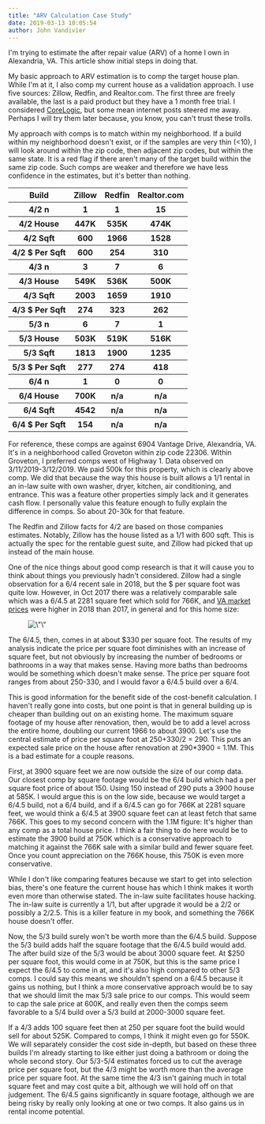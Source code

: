 ```yaml
---
title: "ARV Calculation Case Study"
date: 2019-03-13 10:05:54
author: John Vandivier
---
```




<!-- wp:paragraph -->
<p>I'm trying to estimate the after repair value (ARV) of a home I own in Alexandria, VA. This article show initial steps in doing that.</p>
<!-- /wp:paragraph -->

<!-- wp:paragraph -->
<p>My basic approach to ARV estimation is to comp the target house plan. While I'm at it, I also comp my current house as a validation approach. I use five sources: Zillow, Redfin, and Realtor.com. The first three are freely available, the last is a paid product but they have a 1 month free trial. I considered <a href=\"http://store.corelogic.com\">CoreLogic</a>, but some mean internet posts steered me away. Perhaps I will try them later because, you know, you can't trust these trolls.</p>
<!-- /wp:paragraph -->

<!-- wp:paragraph -->
<p>My approach with comps is to match within my neighborhood. If a build within my neighborhood doesn't exist, or if the samples are very thin (&lt;10), I will look around within the zip code, then adjacent zip codes, but within the same state. It is a red flag if there aren't many of the target build within the same zip code. Such comps are weaker and therefore we have less confidence in the estimates, but it's better than nothing.</p>
<!-- /wp:paragraph -->

<!-- wp:table -->
<table class=\"wp-block-table\"><tbody><tr><th>Build</th><th>Zillow</th><th>Redfin</th><th>Realtor.com</th></tr><tr><th>4/2 n</th><th>1</th><th>1</th><th>15</th></tr><tr><th>4/2 House</th><th>447K</th><th>535K</th><th>474K</th></tr><tr><th>4/2 Sqft</th><th>600</th><th>1966</th><th>1528</th></tr><tr><th>4/2 $ Per Sqft</th><th>600</th><th>254</th><th>310</th></tr><tr><th>4/3 n</th><th>3</th><th>7</th><th>6</th></tr><tr><th>4/3 House</th><th>549K</th><th>536K</th><th>500K</th></tr><tr><th>4/3 Sqft</th><th>2003</th><th>1659</th><th>1910</th></tr><tr><th>4/3 $ Per Sqft</th><th>274</th><th>323</th><th>262</th></tr><tr><th>5/3 n</th><th>6</th><th>7</th><th>1</th></tr><tr><th>5/3 House</th><th>503K</th><th>519K</th><th>516K</th></tr><tr><th>5/3 Sqft</th><th>1813</th><th>1900</th><th>1235</th></tr><tr><th>5/3 $ Per Sqft</th><th>277</th><th>274</th><th>418</th></tr><tr><th>6/4 n</th><th>1</th><th>0</th><th>0</th></tr><tr><th>6/4 House</th><th>700K</th><th>n/a</th><th>n/a</th></tr><tr><th>6/4 Sqft</th><th>4542</th><th>n/a</th><th>n/a</th></tr><tr><th>6/4 $ Per Sqft</th><th>154</th><th>n/a</th><th>n/a</th></tr></tbody></table>
<!-- /wp:table -->

<!-- wp:paragraph -->
<p>For reference, these comps are against 6904 Vantage Drive, Alexandria, VA. It's in a neighborhood called Groveton within zip code 22306. WIthin Groveton, I preferred comps west of Highway 1. Data observed on 3/11/2019-3/12/2019. We paid 500k for this property, which is clearly above comp. We did that because the way this house is built allows a 1/1 rental in an in-law suite with own washer, dryer, kitchen, air conditioning, and entrance. This was a feature other properties simply lack and it generates cash flow. I personally value this feature enough to fully explain the difference in comps. So about 20-30k for that feature.</p>
<!-- /wp:paragraph -->

<!-- wp:paragraph -->
<p>The Redfin and Zillow facts for 4/2 are based on those companies estimates. Notably, Zillow has the house listed as a 1/1 with 600 sqft. This is actually the spec for the rentable guest suite, and Zillow had picked that up instead of the main house.</p>
<!-- /wp:paragraph -->

<!-- wp:paragraph -->
<p>One of the nice things about good comp research is that it will cause you to think about things you previously hadn't considered. Zillow had a single observation for a 6/4 recent sale in 2018, but the $ per square foot was quite low. However, in Oct 2017 there was a relatively comparable sale which was a 6/4.5 at 2281 square feet which sold for 766K, and <a href=\"https://www.zillow.com/va/home-values/\">VA market prices</a> were higher in 2018 than 2017, in general and for this home size:</p>
<!-- /wp:paragraph -->

<!-- wp:image {\"id\":7121} -->
<figure class=\"wp-block-image\"><img src=\"http://www.afterecon.com/wp-content/uploads/2019/03/image.png\" alt=\"\" class=\"wp-image-7121\"/></figure>
<!-- /wp:image -->

<!-- wp:paragraph -->
<p>The 6/4.5, then, comes in at about $330 per square foot. The results of my analysis indicate the price per square foot diminishes with an increase of square feet, but not obviously by increasing the number of bedrooms or bathrooms in a way that makes sense. Having more baths than bedrooms would be something which doesn't make sense. The price per square foot ranges from about 250-330, and I would favor a 6/4.5 build over a 6/4.</p>
<!-- /wp:paragraph -->

<!-- wp:paragraph -->
<p>This is good information for the benefit side of the cost-benefit calculation. I haven't really gone into costs, but one point is that in general building up is cheaper than building out on an existing home. The maximum square footage of my house after renovation, then, would be to add a level across the entire home, doubling our current 1966 to about 3900. Let's use the central estimate of price per square foot at 250+330/2 = 290. This puts an expected sale price on the house after renovation at 290*3900 = 1.1M. This is a bad estimate for a couple reasons.</p>
<!-- /wp:paragraph -->

<!-- wp:paragraph -->
<p>First, at 3900 square feet we are now outside the size of our comp data. Our closest comp by square footage would be the 6/4 build which had a per square foot price of about 150. Using 150 instead of 290 puts a 3900 house at 585K. I would argue this is on the low side, because we would target a 6/4.5 build, not a 6/4 build, and if a 6/4.5 can go for 766K at 2281 square feet, we would think a 6/4.5 at 3900 square feet can at least fetch that same 766K. This goes to my second concern with the 1.1M figure: It's higher than any comp as a total house price. I think a fair thing to do here would be to estimate the 3900 build at 750K which is a conservative approach to matching it against the 766K sale with a similar build and fewer square feet. Once you count appreciation on the 766K house, this 750K is even more conservative.</p>
<!-- /wp:paragraph -->

<!-- wp:paragraph -->
<p>While I don't like comparing features because we start to get into selection bias, there's one feature the current house has which I think makes it worth even more than otherwise stated. The in-law suite facilitates house hacking. The in-law suite is currently a 1/1, but after upgrade it would be a 2/2 or possibly a 2/2.5. This is a killer feature in my book, and something the 766K house doesn't offer.</p>
<!-- /wp:paragraph -->

<!-- wp:paragraph -->
<p>Now, the 5/3 build surely won't be worth more than the 6/4.5 build. Suppose the 5/3 build adds half the square footage that the 6/4.5 build would add. The after build size of the 5/3 would be about 3000 square feet. At $250 per square foot, this would come in at 750K, but this is the same price I expect the 6/4.5 to come in at, and it's also high compared to other 5/3 comps. I could say this means we shouldn't spend on a 6/4.5 because it gains us nothing, but I think a more conservative approach would be to say that we should limit the max 5/3 sale price to our comps. This would seem to cap the sale price at 600K, and really even then the comps seem favorable to a 5/4 build over a 5/3 build at 2000-3000 square feet.</p>
<!-- /wp:paragraph -->

<!-- wp:paragraph -->
<p>If a 4/3 adds 100 square feet then at 250 per square foot the build would sell for about 525K. Compared to comps, I think it might even go for 550K. We will separately consider the cost side in-depth, but based on these three builds I'm already starting to like either just doing a bathroom or doing the whole second story. Our 5/3-5/4 estimates forced us to cut the average price per square foot, but the 4/3 might be worth more than the average price per square foot. At the same time the 4/3 isn't gaining much in total square feet and may cost quite a bit, although we will hold off on that judgement. The 6/4.5 gains significantly in square footage, although we are being risky by really only looking at one or two comps. It also gains us in rental income potential.</p>
<!-- /wp:paragraph -->